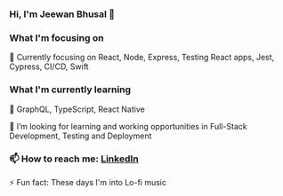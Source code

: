 ### Hi, I'm Jeewan Bhusal 👋

<!--
**jethoo/jethoo** is a ✨ _special_ ✨ repository because its `README.md` (this file) appears on your GitHub profile. -->

### What I'm focusing on 
🔭 Currently focusing on React, Node, Express, Testing React apps, Jest, Cypress, CI/CD, Swift

### What I'm currently learning 
🌱 GraphQL, TypeScript, React Native

👯 I’m looking for learning and working opportunities in Full-Stack Development, Testing and Deployment

### 📫 How to reach me: [LinkedIn](https://www.linkedin.com/in/jeewanbhusal/)

⚡ Fun fact: These days I'm into Lo-fi music
